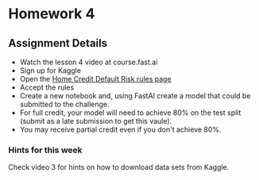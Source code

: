 # Homework 4

## Assignment Details

* Watch the lesson 4 video at course.fast.ai
* Sign up for Kaggle
* Open the [Home Credit Default Risk rules page](https://www.kaggle.com/c/home-credit-default-risk/rules)
* Accept the rules
* Create a new notebook and, using FastAI create a model that could be submitted to the challenge.
* For full credit, your model will need to achieve 80% on the test split (submit as a late submission to get this vaule).
* You may receive partial credit even if you don't achieve 80%.

### Hints for this week

Check video 3 for hints on how to download data sets from Kaggle.
